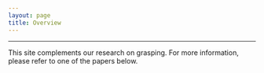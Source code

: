 ```yaml
---
layout: page
title: Overview
---
```


---
This site complements our research on grasping. 
For more information, please refer to one of the papers below.